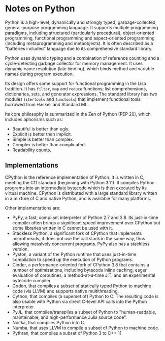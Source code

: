# Notes on Python

Python is a high-level, dynamically and strongly typed, garbage-collected, general-purpose programming language. It supports multiple programming paradigms, including structured (particularly procedural), object-oriented programming, functional programming and aspect-oriented programming (including metaprogramming and metaobjects). It is often described as a "batteries included" language due to its comprehensive standard library.

Python uses dynamic typing and a combination of reference counting and a cycle-detecting garbage collector for memory management. It uses dynamic name resolution (late binding), which binds method and variable names during program execution.

Its design offers some support for functional programming in the Lisp tradition. It has `filter`, `map` and `reduce` functions; list comprehensions, dictionaries, sets, and generator expressions. The standard library has two modules (`itertools` and `functools`) that implement functional tools borrowed from Haskell and Standard ML.

Its core philosophy is summarized in the Zen of Python (PEP 20), which includes aphorisms such as:

- Beautiful is better than ugly.
- Explicit is better than implicit.
- Simple is better than complex.
- Complex is better than complicated.
- Readability counts.

## Implementations

CPython is the reference implementation of Python. It is written in C, meeting the C11 standard (beginning with Python 3.11). It compiles Python programs into an intermediate bytecode which is then executed by its virtual machine. CPython is distributed with a large standard library written in a mixture of C and native Python, and is available for many platforms.

Other implementations are:

- PyPy, a fast, compliant interpreter of Python 2.7 and 3.8. Its just-in-time compiler often brings a significant speed improvement over CPython but some libraries written in C cannot be used with it.
- Stackless Python, a significant fork of CPython that implements microthreads; it does not use the call stack in the same way, thus allowing massively concurrent programs. PyPy also has a stackless version.
- Pyston, a variant of the Python runtime that uses just-in-time compilation to speed up the execution of Python programs.
- Cinder, a performance-oriented fork of CPython 3.8 that contains a number of optimizations, including bytecode inline caching, eager evaluation of coroutines, a method-at-a-time JIT, and an experimental bytecode compiler.
- Codon, that compiles a subset of statically typed Python to machine code (via LLVM) and supports native multithreading.
- Cython, that compiles (a superset of) Python to C. The resulting code is also usable with Python via direct C-level API calls into the Python interpreter.
- PyJL, that compiles/transpiles a subset of Python to "human-readable, maintainable, and high-performance Julia source code".
- Nuitka, that compiles Python into C.
- Numba, that uses LLVM to compile a subset of Python to machine code.
- Pythran, that compiles a subset of Python 3 to C++ 11.